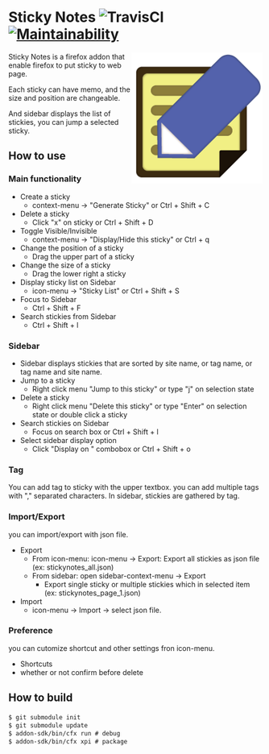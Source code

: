 # Sticky Notes ![TravisCI](https://travis-ci.org/kumabook/stickynotes.svg?branch=master) [![Maintainability](https://api.codeclimate.com/v1/badges/a540669cdb0a586d0c58/maintainability)](https://codeclimate.com/github/kumabook/stickynotes/maintainability)

<img align="right" height="260" src="icon.png">
Sticky Notes is a firefox addon that enable firefox to put sticky to web page.

Each sticky can have memo, and the size and position are changeable.

And sidebar displays the list of stickies, you can jump a selected sticky.


## How to use

### Main functionality

- Create a sticky
  - context-menu -> "Generate Sticky" or Ctrl + Shift + C
- Delete a sticky
  - Click "x" on sticky or Ctrl + Shift + D
- Toggle Visible/Invisible
  - context-menu -> "Display/Hide this sticky" or Ctrl + q
- Change the position of a sticky
  - Drag the upper part of a sticky
- Change the size of a sticky
  - Drag the lower right a sticky
- Display sticky list on Sidebar
  - icon-menu -> "Sticky List" or Ctrl + Shift + S
- Focus to Sidebar
  - Ctrl + Shift + F
- Search stickies from Sidebar
  - Ctrl + Shift + l

### Sidebar

- Sidebar displays stickies that are sorted by site name, or tag name, or tag name and site name.
- Jump to a sticky
  - Right click menu "Jump to this sticky" or type "j" on selection state
- Delete a sticky
  - Right click menu "Delete this sticky" or type "Enter" on selection state or double click a sticky
- Search stickies on Sidebar
  - Focus on search box or Ctrl + Shift + l
- Select sidebar display option
  - Click "Display on " combobox or Ctrl + Shift + o

### Tag
You can add tag to sticky with the upper textbox.
you can add multiple tags with "," separated characters.
In sidebar, stickies are gathered by tag.

### Import/Export
you can import/export with json file.

- Export
  - From icon-menu: icon-menu -> Export: Export all stickies as json file (ex: stickynotes_all.json)
  - From sidebar: open sidebar-context-menu -> Export
     - Export single sticky or multiple stickies which in selected item (ex: stickynotes_page_1.json)
- Import
  - icon-menu -> Import -> select json file.

### Preference
you can cutomize shortcut and other settings fron icon-menu.

- Shortcuts
- whether or not confirm before delete

## How to build
```
$ git submodule init
$ git submodule update
$ addon-sdk/bin/cfx run # debug
$ addon-sdk/bin/cfx xpi # package
```
